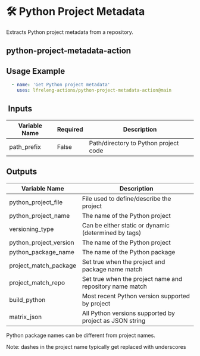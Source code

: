 <!--
# SPDX-License-Identifier: Apache-2.0
# SPDX-FileCopyrightText: 2025 The Linux Foundation
-->

# 🛠️ Python Project Metadata

Extracts Python project metadata from a repository.

## python-project-metadata-action

## Usage Example

<!-- markdownlint-disable MD013 -->

```yaml
  - name: 'Get Python project metadata'
    uses: lfreleng-actions/python-project-metadata-action@main
```

<!-- markdownlint-enable MD013 -->

##  Inputs

<!-- markdownlint-disable MD013 -->

| Variable Name       | Required | Description                           |
| ------------------- | -------- | ------------------------------------- |
| path_prefix         | False    | Path/directory to Python project code |

## Outputs

<!-- markdownlint-disable MD013 -->

| Variable Name          | Description                                              |
| ---------------------- | -------------------------------------------------------- |
| python_project_file    | File used to define/describe the project                 |
| python_project_name    | The name of the Python project                           |
| versioning_type        | Can be either static or dynamic (determined by tags)     |
| python_project_version | The name of the Python project                           |
| python_package_name    | The name of the Python package                           |
| project_match_package  | Set true when the project and package name match         |
| project_match_repo     | Set true when the project name and repository name match |
| build_python           | Most recent Python version supported by project          |
| matrix_json            | All Python versions supported by project as JSON string  |

<!-- markdownlint-enable MD013 -->

Python package names can be different from project names.

Note: dashes in the project name typically get replaced with underscores
